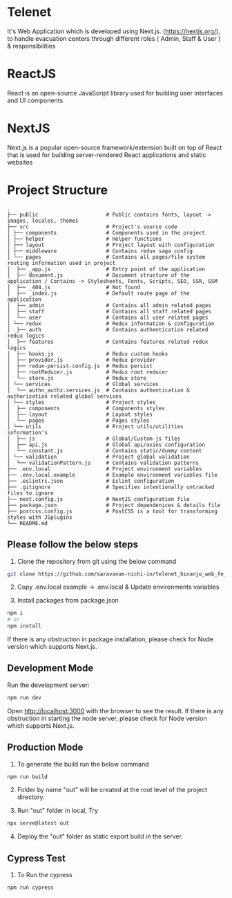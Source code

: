 # Telenet

It's Web Application which is developed using Next.js. (https://nextjs.org/), to handle evacuation centers through different roles ( Admin, Staff & User ) & responsibilities

# ReactJS

React is an open-source JavaScript library used for building user interfaces and UI components
# NextJS

Next.js is a popular open-source framework/extension built on top of React that is used for building server-rendered React applications and static websites

# Project Structure
    .
    ├── public                      # Public contains fonts, layout -> images, locales, themes
    ├── src                         # Project's source code  
    │ ├── components                # Components used in the project    
    │ ├── helper                    # Helper functions    
    │ ├── layout                    # Project layout with configuration    
    │ ├── middleware                # Contains redux saga config    
    │ └── pages                     # Contains all pages/file system routing information used in project   
    │  ├── _app.js                  # Entry point of the application   
    │  ├── document.js              # Document structure of the application / Contains -> Stylesheets, Fonts, Scripts, SEO, SSR, GSM   
    │  ├── _404.js                  # Not found  
    │  ├── _index.js                # Default route page of the application   
    │  ├── admin                    # Contains all admin related pages   
    │  ├── staff                    # Contains all staff related pages   
    │  └── user                     # Contains all user related pages 
    │ └── redux                     # Redux information & configuration  
    │  ├── auth                     # Contains authentication related redux logics
    │  ├── features                 # Contains features related redux logics  
    │  ├── hooks.js                 # Redux custom hooks
    │  ├── provider.js              # Redux provider  
    │  ├── redux-persist-config.js  # Redux persist
    │  ├── rootReducer.js           # Redux root reducer
    │  └── store.js                 # Redux store
    │ └── services                  # Global services  
    │  └── authn_authz.services.js  # Contains authentication & authorization related global services 
    │ └── styles                    # Project styles
    │  ├── components               # Components styles  
    │  ├── layout                   # Layout styles
    │  └── pages                    # Pages styles
    │ └── utils                     # Project utils/utilities information's
    │  ├── js                       # Global/Custom js files  
    │  ├── api.js                   # Global api/axios configuration
    │  └── constant.js              # Contains static/dummy content
    │ └── validation                # Project global validation
    │  └── validationPattern.js     # Contains validation patterns
    ├── .env.local                  # Project environment variables    
    ├── .env.local.example          # Example environment variables file   
    ├── .eslintrc.json              # Eslint configuration
    ├── .gitignore                  # Specifies intentionally untracked files to ignore    
    ├── next.config.js              # NextJS configuration file    
    ├── package.json                # Project dependenices & details file    
    ├── postcss.config.js           # PostCSS is a tool for transforming styles with JSplugins    
    └── README.md

## Please follow the below steps

1. Clone the repository from git using the below command

```bash
git clone https://github.com/saravanan-nichi-in/telenet_hinanjo_web_fe_nextjs.git
```

2. Copy .env.local example -> .env.local & Update environments variables

3. Install packages from package.json

```bash
npm i
# or
npm install
```

If there is any obstruction in package installation, please check for Node version which supports Next.js.

## Development Mode

Run the development server:

```bash
npm run dev
```

Open [http://localhost:3000](http://localhost:3000) with the browser to see the result.
If there is any obstruction in starting the node server, please check for Node version which supports Next.js.

## Production Mode

1. To generate the build run the below command

```bash
npm run build
```

2. Folder by name "out" will be created at the root level of the project directory.

3. Run "out" folder in local, Try

```bash
npx serve@latest out
```

4. Deploy the "out" folder as static export build in the server.

## Cypress Test

1. To Run the cypress

```bash
npm run cypress
```
